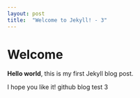 ```yaml
---
layout: post
title:  "Welcome to Jekyll! - 3"
---
```


# Welcome

**Hello world**, this is my first Jekyll blog post.

I hope you like it!
github blog test 3
